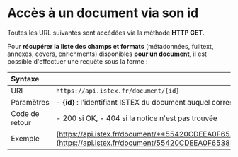 # Accès à un document via son id

Toutes les URL suivantes sont accédées via la méthode **HTTP GET**.

Pour **récupérer la liste des champs et formats** \(métadonnées, fulltext, annexes, covers, enrichments\) disponibles **pour un document**, il est possible d'effectuer une requête sous la forme :

| Syntaxe |  |
| :--- | :--- |
| URI | `https://api.istex.fr/document/{id}` |
| Paramètres | - **{id}** : l'identifiant ISTEX du document auquel correspond la notice. |
| Code de retour | - 200 si OK,  - 404 si la notice n'est pas trouvée |
| Exemple | [https://api.istex.fr/document/**55420CDEEA0F6538E215A511C72E2E5E57570138**](https://api.istex.fr/document/55420CDEEA0F6538E215A511C72E2E5E57570138) |

